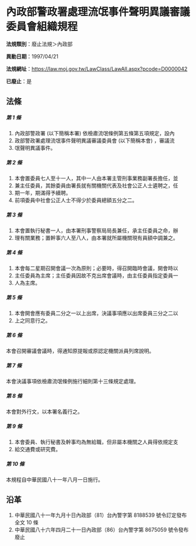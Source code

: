 # 內政部警政署處理流氓事件聲明異議審議委員會組織規程

**法規類別**：廢止法規＞內政部

**異動日期**：1997/04/21  

**法規網址**：https://law.moj.gov.tw/LawClass/LawAll.aspx?pcode=D0000042

**已廢止**：是



## 法條
##### 第 1 條
1. 內政部警政署 (以下簡稱本署) 依檢肅流氓條例第五條第五項規定，設內
1. 政部警政署處理流氓事件聲明異議審議委員會 (以下簡稱本會) ，審議流
1. 氓聲明異議事件。

##### 第 2 條
1. 本會置委員七人至十一人，其中一人由本署主管刑事業務副署長擔任，並
1. 兼主任委員，其餘委員由署長就有關機關代表及社會公正人士遴聘之，任
1. 期一年，期滿得予續聘。
1. 前項委員中社會公正人士不得少於委員總額五分之二。

##### 第 3 條
1. 本會置執行秘書一人，由本署刑事警察局局長兼任，承主任委員之命，辦
1. 理有關業務；置幹事六人至八人，由本署就所屬機關現有員額中調兼之。

##### 第 4 條
1. 本會每二星期召開會議一次為原則；必要時，得召開臨時會議，開會時以
1. 主任委員為主席；主任委員因故不克出席會議時，由主任委員指定委員一
1. 人為主席。

##### 第 5 條
1. 本會開會應有委員二分之一以上出席，決議事項應以出席委員三分之二以
1. 上之同意行之。

##### 第 6 條
本會召開審議會議時，得通知原提報或原認定機關派員列席說明。

##### 第 7 條
本會決議事項依檢肅流氓條例施行細則第十三條規定處理。

##### 第 8 條
本會對外行文，以本署名義行之。

##### 第 9 條
1. 本會委員、執行秘書及幹事均為無給職，但非屬本機關之人員得依規定支
1. 給交通費或研究費。

##### 第 10 條
本規程自中華民國八十一年八月一日施行。

## 沿革
1. 中華民國八十一年九月十日內政部（81）台內警字第 8188539  號令訂定發布全文 10 條
1. 中華民國八十六年四月二十一日內政部（86）台內警字第 8675059  號令發布廢止
